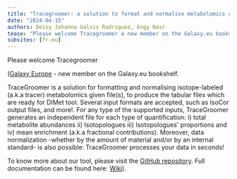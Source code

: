 ```yaml
---
title: "Tracegroomer: a solution to format and normalise metabolomics data for DIMet tool"
date: "2024-04-15"
authors: Deisy Johanna Galvis Rodriguez, Engy Nasr
tease: "Please welcome Tracegroomer a new member on the Galaxy.eu bookshelf"
subsites: [fr-eu]
---
```


Please welcome Tracegroomer

([Galaxy Europe](https://toolshed.g2.bx.psu.edu/repository?repository_id=25b635ecf4f7c8dc) - new member on the Galaxy.eu bookshelf.

TraceGroomer is a solution for formatting and normalising isotope-labeled (a.k.a tracer) metabolomics given file(s), to produce the tabular files which are ready for DIMet tool. Several input formats are accepted, such as IsoCor output files, and more!. For any type of the supported inputs, TraceGroomer generates an independent file for each type of quantification: i) total metabolite abundances ii) Isotopologues iii) Isotopologues' proportions and iv) mean enrichment (a.k.a fractional contributions). Moreover, data normalization -whether by the amount of material and/or by an internal standard- is also possible: TraceGroomer processes your data in seconds!


To know more about our tool, please visit the [GitHub repository](https://github.com/cbib/TraceGroomer). Full documentation can be found here: [Wiki](https://github.com/cbib/TraceGroomer/wiki)).


